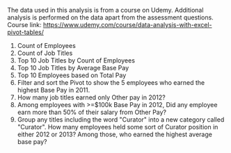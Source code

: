 The data used in this analysis is from a course on Udemy.
Additional analysis is performed on the data apart from the assessment questions.
Course link: https://www.udemy.com/course/data-analysis-with-excel-pivot-tables/

1. Count of Employees
2. Count of Job Titles
3. Top 10 Job Titles by Count of Employees
4. Top 10 Job Titles by Average Base Pay
5. Top 10 Employees based on Total Pay
6. Filter and sort the Pivot to show the 5 employees who earned the highest Base Pay in 2011.	
7. How many job titles earned only Other pay in 2012?
8. Among employees with >=$100k Base Pay in 2012, Did any employee earn more than 50% of their salary from Other Pay?
9. Group any titles including the word "Curator" into a new category called "Curator". How many employees held some sort of Curator position in either 2012 or 2013? Among those, who earned the highest average base pay?


